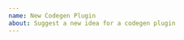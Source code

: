 ```yaml
---
name: New Codegen Plugin
about: Suggest a new idea for a codegen plugin
---
```


<!--
Please make sure to include the background for this request, and explain why it's required by the community.
-->

<!-- 
Please make sure that the request for this plugin does not already exists:
https://github.com/dotansimha/graphql-code-generator/issues?q=is%3Aissue+is%3Aopen+label%3Anew-plugin
-->

